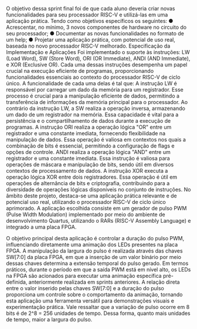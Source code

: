 
O objetivo dessa sprint final foi de que cada aluno deveria criar novas
funcionalidades para seu processador RISC-V e utilizá-las em uma aplicação
prática. Tendo como objetivos específicos os seguintes:
● Acrescentar, no mínimo, 3 novos componentes de hardware no circuito do seu
processador;
● Documentar as novas funcionalidades no formato de um help;
● Projetar uma aplicação prática, com potencial de uso real, baseada no novo
processador RISC-V melhorado.
Especificação da Implementação e Aplicações
Foi implementado o suporte às instruções: LW (Load Word), SW (Store Word),
ORI (OR Immediate), ANDI (AND Immediate), e XOR (Exclusive OR). Cada uma
dessas instruções desempenha um papel crucial na execução eficiente de
programas, proporcionando funcionalidades essenciais ao contexto do processador
RISC-V de ciclo único.
A funcionalidade de cada uma delas é tal que:
A instrução LW é responsável por carregar um dado da memória para um
registrador. Esse processo é crucial para a manipulação eficiente de dados,
permitindo a transferência de informações da memória principal para o processador.
Ao contrário da instrução LW, a SW realiza a operação inversa, armazenando
um dado de um registrador na memória. Essa capacidade é vital para a persistência
e o compartilhamento de dados durante a execução de programas.
A instrução ORI realiza a operação lógica "OR" entre um registrador e uma
constante imediata, fornecendo flexibilidade na manipulação de dados. Essa
operação é valiosa em contextos nos quais a combinação de bits é essencial,
permitindo a configuração de flags e opções de controle.
ANDI realiza a operação lógica "AND" entre um registrador e uma constante
imediata. Essa instrução é valiosa para operações de máscara e manipulação de
bits, sendo útil em diversos contextos de processamento de dados.
A instrução XOR executa a operação lógica XOR entre dois registradores.
Essa operação é útil em operações de alternância de bits e criptografia, contribuindo
para a diversidade de operações lógicas disponíveis no conjunto de instruções.
No âmbito deste projeto, destaca-se uma aplicação prática relevante e de
potencial uso real, utilizando o processador RISC-V de ciclo único aprimorado. A
aplicação escolhida consiste em um gerador de pulso PWM (Pulse Width
Modulation) implementado por meio do ambiente de desenvolvimento Quartus,
utilizando o RARs (RISC-V Assembly Language) e integrado a uma placa FPGA.

O objetivo principal desta aplicação é controlar a duração do pulso PWM,
influenciando diretamente uma animação dos LEDs presentes na placa FPGA. A
manipulação da largura do pulso é realizada através das chaves SW[7:0] da placa
FPGA, em que a inserção de um valor binário por meio dessas chaves determina a
extensão temporal do pulso gerado.
Em termos práticos, durante o período em que a saída PWM está em nível
alto, os LEDs na FPGA são acionados para executar uma animação específica
pré-definida, anteriormente realizada em sprints anteriores. A relação direta entre o
valor inserido pelas chaves SW[7:0] e a duração do pulso proporciona um controle
sobre o comportamento da animação, tornando esta aplicação uma ferramenta
versátil para demonstrações visuais e experimentação prática.
Vale ressaltar que a variação de pulso ocorre em 8 bits é de 2^8 = 256
unidades de tempo. Dessa forma, quanto mais unidades de tempo, maior a largura
do pulso.

